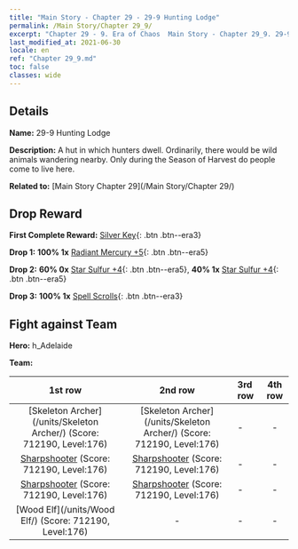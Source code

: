 ```yaml
---
title: "Main Story - Chapter 29 - 29-9 Hunting Lodge"
permalink: /Main Story/Chapter 29_9/
excerpt: "Chapter 29 - 9. Era of Chaos  Main Story - Chapter 29_9. 29-9 Hunting Lodge"
last_modified_at: 2021-06-30
locale: en
ref: "Chapter 29_9.md"
toc: false
classes: wide
---
```


## Details

 **Name:** 29-9 Hunting Lodge

 **Description:** A hut in which hunters dwell. Ordinarily, there would be wild animals wandering nearby. Only during the Season of Harvest do people come to live here.

 **Related to:** [Main Story Chapter 29](/Main Story/Chapter 29/)

## Drop Reward

 **First Complete Reward:** [Silver Key](/Items/con_693/){: .btn .btn--era3}

 **Drop 1:** **100% 1x** [Radiant Mercury +5](/Items/mat_98/){: .btn .btn--era5}

 **Drop 2:** **60% 0x** [Star Sulfur +4](/Items/mat_92/){: .btn .btn--era5}, **40% 1x** [Star Sulfur +4](/Items/mat_92/){: .btn .btn--era5}

 **Drop 3:** **100% 1x** [Spell Scrolls](/Items/con_694/){: .btn .btn--era3}


## Fight against Team
 **Hero:** h_Adelaide

 **Team:**


  | 1st row | 2nd row | 3rd row | 4th row |
  |:----:|:----:|:----|:----:|
  | [Skeleton Archer](/units/Skeleton Archer/) (Score: 712190, Level:176)  | [Skeleton Archer](/units/Skeleton Archer/) (Score: 712190, Level:176)  | - | - |
  | [Sharpshooter](/units/Sharpshooter/) (Score: 712190, Level:176)  | [Sharpshooter](/units/Sharpshooter/) (Score: 712190, Level:176)  | - | - |
  | [Sharpshooter](/units/Sharpshooter/) (Score: 712190, Level:176)  | [Sharpshooter](/units/Sharpshooter/) (Score: 712190, Level:176)  | - | - |
  | [Wood Elf](/units/Wood Elf/) (Score: 712190, Level:176)  | - | - | - |


